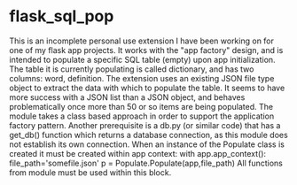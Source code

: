 # flask_sql_pop
This is an incomplete personal use extension I have been working on for one of my flask app projects. It works with the "app factory" design, and is intended to populate a specific SQL table (empty) upon app initialization. The table it is currently populating is called dictionary, and has two columns: word, definition.  The extension uses an existing JSON file type object to extract the data with which to populate the table. It seems to have more success with a JSON list than a JSON object, and behaves problematically once more than 50 or so items are being populated. 
The module takes a class based approach in order to support the application factory pattern. 
Another prerequisite is a db.py (or similar code) that has a get_db() function which returns a database connection, as this module does not establish its own connection.
When an instance of the Populate class is created it must be created within app context:
with app.app_context():
        file_path='somefile.json'
        p = Populate.Populate(app,file_path)
All functions from module must be used within this block.
